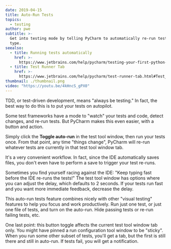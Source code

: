 ```yaml
---
date: 2019-04-15
title: Auto-Run Tests
topics:
  - testing
author: pwe
subtitle: >-
  Get into testing mode by telling PyCharm to automatically re-run tests as you
  type.
seealso:
  - title: Running tests automatically
    href: >-
      https://www.jetbrains.com/help/pycharm/testing-your-first-python-application.html#run-test-automatically
  - title: Test Runner Tab
    href: >-
      https://www.jetbrains.com/help/pycharm/test-runner-tab.html#Test_Runner_Tab.xml
thumbnail: ./thumbnail.png
video: "https://youtu.be/4kHncS_gPX0"
---
```


TDD, or test-driven development, means "always be testing." In fact, the best way to do this is to put your tests on autopilot.

Some test frameworks have a mode to "watch" your tests and code, detect changes, and re-run tests. But PyCharm makes this even easier, with a button and action.

Simply click the **Toggle auto-run** in the test tool window, then run your tests once. From that point, any time "things change", PyCharm will re-run whatever tests are currently in that test tool window tab.

It's a very convenient workflow. In fact, since the IDE automatically saves files, you don't even have to perform a save to trigger your test re-runs.

Sometimes you find yourself racing against the IDE: "Keep typing fast before the IDE re-runs the tests!" The test tool window has options where you can adjust the delay, which defaults to 2 seconds. If your tests run fast and you want more immediate feedback, decrease the delay.

This auto-run tests feature combines nicely with other "visual testing" features to help you focus and work productively. Run just one test, or just one file of tests, and turn on the auto-run. Hide passing tests or re-run failing tests, etc.

One last point: this button toggle affects the current test tool window tab only. You might have pinned a run configuration tool window to be "sticky". When you run some other subset of tests, you'll get a tab, but the first is still there and still in auto-run. If tests fail, you will get a notification.
